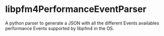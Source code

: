 # libpfm4PerformanceEventParser
A python parser to generate a JSON with all the different Events availables performance Events supported by libpfm4 in the OS.
